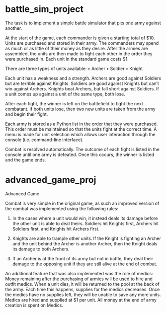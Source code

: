 # battle_sim_project
The task is to implement a simple battle simulator that pits one army against another.

At the start of the game, each commander is given a starting total of $10. Units are purchased and stored in their army. The commanders may spend as much or as little of their money as they desire. After the armies are assembled, the units are then made to fight each other in the order they were purchased in. Each unit in the standard game costs $1.

There are three types of units available:
• Archer
• Soldier
• Knight

Each unit has a weakness and a strength. 
Archers are good against Soldiers but are terrible against Knights. 
Soldiers are good against Knights but can’t win against Archers. 
Knights beat Archers, but fall short against Soldiers.
If a unit comes up against a unit of the same type, both lose. 

After each fight, the winner is left on the battlefield to fight the next combatant. If both units lose, then two new units are taken from the army and begin their fight.

Each army is stored as a Python list in the order that they were purchased. This order must be maintained so that the units fight at the correct time. A menu is made for unit selection which allows user interaction through the console (i.e. command-line interface).

Combat is resolved automatically. The outcome of each fight is listed in the console until one army is defeated. Once this occurs, the winner is listed and the game ends.


# advanced_game_proj

Advanced Game

Combat is very simple in the original game, as such an improved version of the combat was implemented using the following rules:
  1. In the cases where a unit would win, it instead deals its damage before the other unit is able to deal theirs. 
    Soldiers hit Knights first, 
    Archers hit Soldiers first, and
    Knights hit Archers first.

  2. Knights are able to trample other units. If the Knight is fighting an Archer and the unit behind the Archer is another Archer, then        the Knight deals its damage to
     both Archers.

  3. If an Archer is at the front of its army but not in battle, they deal their damage to the opposing unit if they are still alive at        the end of combat.
  
  An additional feature that was also implemented was the role of medics:
  Money remaining after the purchasing of armies will be used to hire and outfit medics. When a unit dies, it will be returned to the pool   at the back of the army. Each time this happens, supplies for the medics decreases. Once the medics have no supplies left,
  they will be unable to save any more units.
  Medics are hired and supplied at $1 per unit. All money at the end of army creation is spent on Medics.
